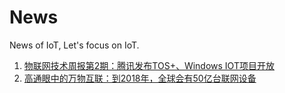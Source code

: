 # News
News of IoT, Let's focus on IoT.

1. [物联网技术周报第2期：腾讯发布TOS+、Windows IOT项目开放](http://www.infoq.com//cn/news/2015/05/Windows-IOT-StuQ)
2. [高通眼中的万物互联：到2018年，全球会有50亿台联网设备](http://www.pingwest.com/qualcomm-internet-of-everything/)
